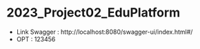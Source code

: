 # 2023_Project02_EduPlatform
- Link Swagger : http://localhost:8080/swagger-ui/index.html#/
- OPT : 123456
